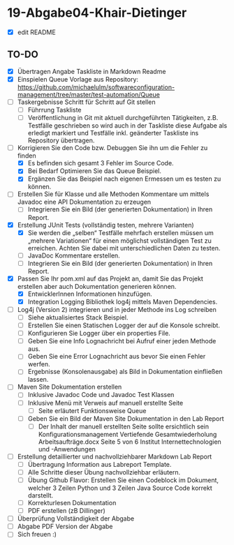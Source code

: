 # 19-Abgabe04-Khair-Dietinger
- [x] edit README

## TO-DO

- [x] Übertragen Angabe Taskliste in Markdown Readme
- [x]  Einspielen Queue Vorlage aus Repository: https://github.com/michaelulm/softwareconfiguration-management/tree/master/test-automation/Queue
- [ ] Taskergebnisse Schritt für Schritt auf Git stellen
    - [ ] Führrung Taskliste
    - [ ] Veröffentlichung in Git mit aktuell durchgeführten Tätigkeiten, z.B. Testfälle geschrieben so wird auch in der Taskliste diese Aufgabe als erledigt markiert und Testfälle inkl. geänderter Taskliste ins Repository übertragen.
- [ ] Korrigieren Sie den Code bzw. Debuggen Sie ihn um die Fehler zu finden
    - [x] Es befinden sich gesamt 3 Fehler im Source Code.
    - [x] Bei Bedarf Optimieren Sie das Queue Beispiel.
    - [x] Ergänzen Sie das Beispiel nach eigenen Ermessen um es testen zu können.
- [ ] Erstellen Sie für Klasse und alle Methoden Kommentare um mittels Javadoc eine API Dokumentation zu erzeugen
    - [ ] Integrieren Sie ein Bild (der generierten Dokumentation) in Ihren Report. 
- [x] Erstellung JUnit Tests (vollständig testen, mehrere Varianten)
    - [x] Sie werden die „selben“ Testfälle mehrfach erstellen müssen um „mehrere Variationen“ für einen möglichst vollständigen Test zu erreichen. Achten Sie dabei mit unterschiedlichen Daten zu testen.
    - [ ] JavaDoc Kommentare erstellen.
    - [ ] Integrieren Sie ein Bild (der generierten Dokumentation) in Ihren Report.
- [x] Passen Sie Ihr pom.xml auf das Projekt an, damit Sie das Projekt erstellen aber auch Dokumentation generieren können.
    - [x] EntwicklerInnen Informationen hinzufügen.
    - [x] Integration Logging Bibliothek log4j mittels Maven Dependencies.
- [ ] Log4j (Version 2) integrieren und in jeder Methode ins Log schreiben
    - [ ] Siehe aktualisiertes Stack Beispiel.
    - [ ] Erstellen Sie einen Statischen Logger der auf die Konsole schreibt.
    - [ ] Konfigurieren Sie Logger über ein properties File.
    - [ ] Geben Sie eine Info Lognachricht bei Aufruf einer jeden Methode aus.
    - [ ] Geben Sie eine Error Lognachricht aus bevor Sie einen Fehler werfen.
    - [ ] Ergebnisse (Konsolenausgabe) als Bild in Dokumentation einfließen lassen.
- [ ] Maven Site Dokumentation erstellen
    - [ ] Inklusive Javadoc Code und Javadoc Test Klassen
    - [ ] Inklusive Menü mit Verweis auf manuell erstellte Seite
        - [ ] Seite erläutert Funktionsweise Queue
    - [ ] Geben Sie ein Bild der Maven Site Dokumentation in den Lab Report
        - [ ] Der Inhalt der manuell erstellten Seite sollte ersichtlich sein Konfigurationsmanagement Vertiefende Gesamtwiederholung Arbeitsaufträge.docx Seite 5 von 6 Institut Internettechnologien und -Anwendungen
- [ ] Erstellung detaillierter und nachvollziehbarer Markdown Lab Report
    - [ ] Übertragung Information aus Labreport Template.
    - [ ] Alle Schritte dieser Übung nachvollziehbar erläutern.
    - [ ] Übung Github Flavor: Erstellen Sie einen Codeblock im Dokument, welcher 3 Zeilen Python und 3 Zeilen Java Source Code korrekt darstellt.
    - [ ] Korrekturlesen Dokumentation
    - [ ] PDF erstellen (zB Dillinger)
- [ ] Überprüfung Vollständigkeit der Abgabe
- [ ] Abgabe PDF Version der Abgabe
- [ ] Sich freuen :)
